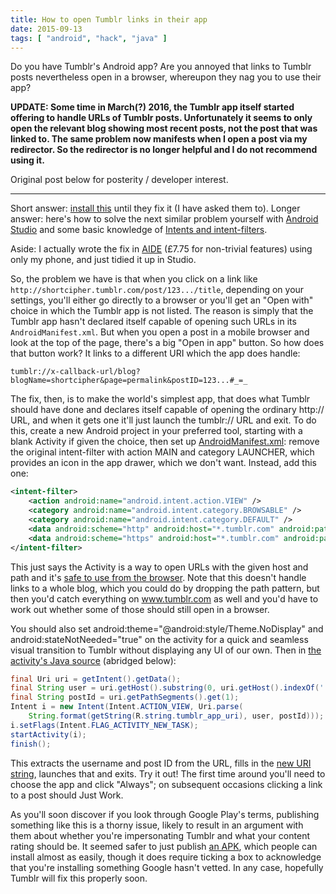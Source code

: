 ```yaml
---
title: How to open Tumblr links in their app
date: 2015-09-13
tags: [ "android", "hack", "java" ]
---
```


Do you have Tumblr's Android app? Are you annoyed that links to Tumblr posts nevertheless open in a browser, whereupon they nag you to use their app?

**UPDATE: Some time in March(?) 2016, the Tumblr app itself started offering to handle URLs of Tumblr posts. Unfortunately it seems to only open the relevant blog showing most recent posts, not the post that was linked to. The same problem now manifests when I open a post via my redirector. So the redirector is no longer helpful and I do not recommend using it.**

Original post below for posterity / developer interest.

---

Short answer: [install this](https://github.com/chrisboyle/tumblrredirector/releases) until they fix it (I have asked them to). Longer answer: here's how to solve the next similar problem yourself with [Android Studio](https://developer.android.com/studio) and some basic knowledge of [Intents and intent-filters](https://developer.android.com/guide/components/intents-filters.html).

Aside: I actually wrote the fix in [AIDE](https://play.google.com/store/apps/details?id=com.aide.ui) (£7.75 for non-trivial features) using only my phone, and just tidied it up in Studio.

So, the problem we have is that when you click on a link like `http://shortcipher.tumblr.com/post/123.../title`, depending on your settings, you'll either go directly to a browser or you'll get an "Open with" choice in which the Tumblr app is not listed. The reason is simply that the Tumblr app hasn't declared itself capable of opening such URLs in its `AndroidManifest.xml`. But when you open a post in a mobile browser and look at the top of the page, there's a big "Open in app" button. So how does that button work? It links to a different URI which the app does handle:

```text
tumblr://x-callback-url/blog?blogName=shortcipher&page=permalink&postID=123...#_=_
```

The fix, then, is to make the world's simplest app, that does what Tumblr should have done and declares itself capable of opening the ordinary http:// URL, and when it gets one it'll just launch the tumblr:// URL and exit. To do this, create a new Android project in your preferred tool, starting with a blank Activity if given the choice, then set up [AndroidManifest.xml](https://github.com/chrisboyle/tumblrredirector/blob/master/app/src/main/AndroidManifest.xml): remove the original intent-filter with action MAIN and category LAUNCHER, which provides an icon in the app drawer, which we don't want. Instead, add this one:

```xml
<intent-filter>
    <action android:name="android.intent.action.VIEW" />
    <category android:name="android.intent.category.BROWSABLE" />
    <category android:name="android.intent.category.DEFAULT" />
    <data android:scheme="http" android:host="*.tumblr.com" android:pathPattern="/post/.*" />
    <data android:scheme="https" android:host="*.tumblr.com" android:pathPattern="/post/.*" />
</intent-filter>
```

This just says the Activity is a way to open URLs with the given host and path and it's [safe to use from the browser](https://developer.android.com/reference/android/content/Intent.html#CATEGORY_BROWSABLE). Note that this doesn't handle links to a whole blog, which you could do by dropping the path pattern, but then you'd catch everything on www.tumblr.com as well and you'd have to work out whether some of those should still open in a browser.

You should also set android:theme="@android:style/Theme.NoDisplay" and android:stateNotNeeded="true" on the activity for a quick and seamless visual transition to Tumblr without displaying any UI of our own. Then in [the activity's Java source](https://github.com/chrisboyle/tumblrredirector/blob/master/app/src/main/java/name/boyle/chris/tumblrredirector/MainActivity.java) (abridged below):

```java
final Uri uri = getIntent().getData();
final String user = uri.getHost().substring(0, uri.getHost().indexOf('.'));
final String postId = uri.getPathSegments().get(1);
Intent i = new Intent(Intent.ACTION_VIEW, Uri.parse(
    String.format(getString(R.string.tumblr_app_uri), user, postId)));
i.setFlags(Intent.FLAG_ACTIVITY_NEW_TASK);
startActivity(i);
finish();
```

This extracts the username and post ID from the URL, fills in the [new URI string](https://github.com/chrisboyle/tumblrredirector/blob/master/app/src/main/res/values/strings.xml), launches that and exits. Try it out! The first time around you'll need to choose the app and click "Always"; on subsequent occasions clicking a link to a post should Just Work.

As you'll soon discover if you look through Google Play's terms, publishing something like this is a thorny issue, likely to result in an argument with them about whether you're impersonating Tumblr and what your content rating should be. It seemed safer to just publish [an APK](https://github.com/chrisboyle/tumblrredirector/releases), which people can install almost as easily, though it does require ticking a box to acknowledge that you're installing something Google hasn't vetted. In any case, hopefully Tumblr will fix this properly soon.
